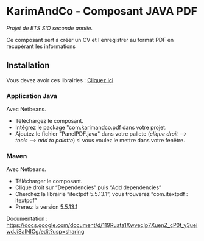 # KarimAndCo - Composant JAVA PDF

*Projet de BTS SIO seconde année.*

Ce composant sert à créer un CV et l'enregistrer au format PDF en récupérant les informations 

## Installation

Vous devez avoir ces librairies : [Cliquez ici](https://drive.google.com/file/d/1VEZgIOtgvnktaJA1tEq_sBnn_a6W-GbJ/view?usp=sharing)

### Application Java

Avec Netbeans.

* Téléchargez le composant.
* Intégrez le package "com.karimandco.pdf dans votre projet.
* Ajoutez le fichier "PanelPDF.java" dans votre pallete (*clique droit --> tools --> add to palatte*) si vous voulez le mettre dans votre fenêtre.

### Maven

Avec Netbeans.

* Télécharger le composant.
* Clique droit sur “Dependencies” puis “Add dependencies”
* Cherchez la librairie “itextpdf 5.5.13.1”, vous trouverez “com.itextpdf : itextpdf”
* Prenez la version 5.5.13.1

Documentation : https://docs.google.com/document/d/119Ruata1XwvecIp7XuenZ_cP0t_y3ueiwdJiSaINICg/edit?usp=sharing
